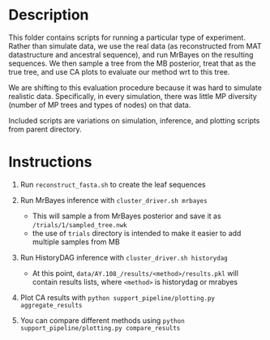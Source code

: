 # Description

This folder contains scripts for running a particular type of experiment.
Rather than simulate data, we use the real data (as reconstructed from MAT datastructure and ancestral sequence), and run MrBayes on the resulting sequences.
We then sample a tree from the MB posterior, treat that as the true tree, and use CA plots to evaluate our method wrt to this tree.

We are shifting to this evaluation procedure because it was hard to simulate realistic data.
Specifically, in every simulation, there was little MP diversity (number of MP trees and types of nodes) on that data.

Included scripts are variations on simulation, inference, and plotting scripts from parent directory. 

# Instructions

1. Run `reconstruct_fasta.sh` to create the leaf sequences

2. Run MrBayes inference with `cluster_driver.sh mrbayes`
    - This will sample a from MrBayes posterior and save it as `/trials/1/sampled_tree.nwk`
    - the use of `trials` directory is intended to make it easier to add multiple samples from MB

3. Run HistoryDAG inference with `cluster_driver.sh historydag`
    - At this point, `data/AY.108_/results/<method>/results.pkl` will contain results lists, where `<method>` is historydag or mrabyes

4. Plot CA results with `python support_pipeline/plotting.py aggregate_results`

5. You can compare different methods using `python support_pipeline/plotting.py compare_results`
    